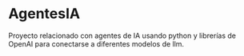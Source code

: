 # AgentesIA
Proyecto relacionado con agentes de IA usando python y librerías de OpenAI para conectarse a diferentes modelos de llm.
